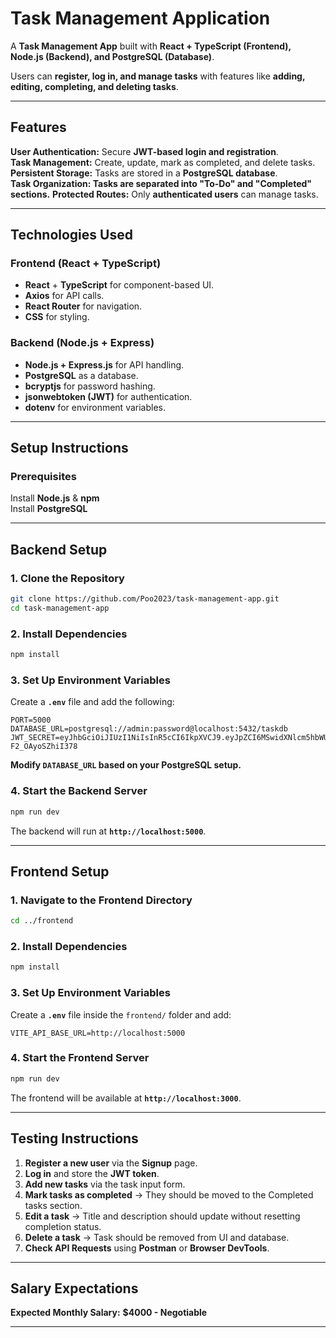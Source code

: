 # **Task Management Application**

A **Task Management App** built with **React + TypeScript (Frontend), Node.js (Backend), and PostgreSQL (Database)**.  

Users can **register, log in, and manage tasks** with features like **adding, editing, completing, and deleting tasks**.

---

## **Features**
**User Authentication:** Secure **JWT-based login and registration**.  
**Task Management:** Create, update, mark as completed, and delete tasks.  
**Persistent Storage:** Tasks are stored in a **PostgreSQL database**.  
**Task Organization: Tasks are separated into "To-Do" and "Completed" sections.** 
**Protected Routes:** Only **authenticated users** can manage tasks.  

---

## **Technologies Used**
### **Frontend (React + TypeScript)**
- **React** + **TypeScript** for component-based UI.
- **Axios** for API calls.
- **React Router** for navigation.
- **CSS** for styling.

### **Backend (Node.js + Express)**
- **Node.js + Express.js** for API handling.
- **PostgreSQL** as a database.
- **bcryptjs** for password hashing.
- **jsonwebtoken (JWT)** for authentication.
- **dotenv** for environment variables.

---

## **Setup Instructions**
### **Prerequisites**
Install **Node.js** & **npm**  
Install **PostgreSQL**  

---

## **Backend Setup**
### **1. Clone the Repository**
```bash
git clone https://github.com/Poo2023/task-management-app.git
cd task-management-app
```

### **2. Install Dependencies**
```bash
npm install
```

### **3. Set Up Environment Variables**
Create a **`.env`** file and add the following:
```env
PORT=5000
DATABASE_URL=postgresql://admin:password@localhost:5432/taskdb
JWT_SECRET=eyJhbGciOiJIUzI1NiIsInR5cCI6IkpXVCJ9.eyJpZCI6MSwidXNlcm5hbWUiOiJ0ZXN0dXNlciIsImlhdCI6MTczOTkyMzE5MiwiZXhwIjoxNzM5OTI2NzkyfQ.ARAFf3nu7MsJvaRHmGkTX6eOew7-F2_OAyoSZhiI378
```
**Modify `DATABASE_URL` based on your PostgreSQL setup.**

### **4. Start the Backend Server**
```bash
npm run dev
```
The backend will run at **`http://localhost:5000`**.

---

## **Frontend Setup**
### **1. Navigate to the Frontend Directory**
```bash
cd ../frontend
```

### **2. Install Dependencies**
```bash
npm install
```

### **3. Set Up Environment Variables**
Create a **`.env`** file inside the `frontend/` folder and add:
```env
VITE_API_BASE_URL=http://localhost:5000
```

### **4. Start the Frontend Server**
```bash
npm run dev
```
The frontend will be available at **`http://localhost:3000`**.

---

## **Testing Instructions**
1. **Register a new user** via the **Signup** page.
2. **Log in** and store the **JWT token**.
3. **Add new tasks** via the task input form.
4. **Mark tasks as completed** → They should be moved to the Completed tasks section.
5. **Edit a task** → Title and description should update without resetting completion status.
6. **Delete a task** → Task should be removed from UI and database.
7. **Check API Requests** using **Postman** or **Browser DevTools**.

---

## **Salary Expectations**
  **Expected Monthly Salary:** **$4000 - Negotiable**  

---


